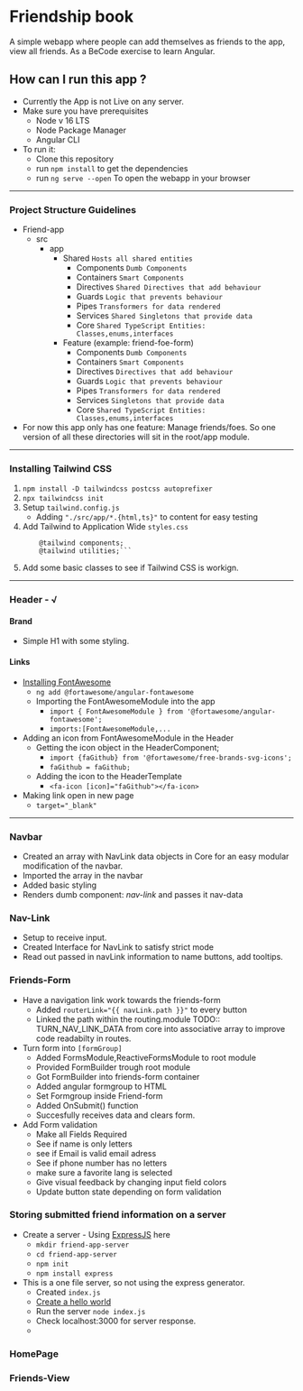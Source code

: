 # Friendship book
A simple webapp where people can add themselves as friends to the app, view all friends. As a BeCode exercise to learn Angular.

## How can I run this app ? 
- Currently the App is not Live on any server.
- Make sure you have prerequisites
    - Node v 16 LTS
    - Node Package Manager
    - Angular CLI
- To run it:
    - Clone this repository
    - run ```npm install``` to get the dependencies
    - run ```ng serve --open``` To open the webapp in your browser

***
### Project Structure Guidelines
- Friend-app
    - src
        - app
            - Shared ```Hosts all shared entities```
                - Components    ```Dumb Components```
                - Containers    ```Smart Components```
                - Directives    ```Shared Directives that add behaviour``` 
                - Guards        ```Logic that prevents behaviour```
                - Pipes         ```Transformers for data rendered```
                - Services      ```Shared Singletons that provide data```
                - Core          ```Shared TypeScript Entities: Classes,enums,interfaces```
            - Feature (example: friend-foe-form)
                - Components    ```Dumb Components```
                - Containers    ```Smart Components```
                - Directives    ```Directives that add behaviour``` 
                - Guards        ```Logic that prevents behaviour```
                - Pipes         ```Transformers for data rendered```
                - Services      ```Singletons that provide data``` 
                - Core          ```Shared TypeScript Entities: Classes,enums,interfaces```
- For now this app only has one feature: Manage friends/foes.
So one version of all these directories will sit in the root/app module.
***

### Installing Tailwind CSS
1. ```npm install -D tailwindcss postcss autoprefixer```
2. ```npx tailwindcss init```
3. Setup `tailwind.config.js`
    - Adding `"./src/app/*.{html,ts}"` to content for easy testing
4. Add Tailwind to Application Wide `styles.css`
    ``` @tailwind base;
        @tailwind components;
        @tailwind utilities;```
5. Add some basic classes to see if Tailwind CSS is workign.
***
### Header - √
#### Brand
- Simple H1 with some styling.
#### Links
- [Installing FontAwesome](https://github.com/FortAwesome/angular-fontawesome)
    - ```ng add @fortawesome/angular-fontawesome```
    - Importing the FontAwesomeModule into the app
        - ```import { FontAwesomeModule } from '@fortawesome/angular-fontawesome';```
        - ```imports:[FontAwesomeModule,...```
- Adding an icon from FontAwesomeModule in the Header
    - Getting the icon object in the HeaderComponent;
        -  ```import {faGithub} from '@fortawesome/free-brands-svg-icons';```
        - ```faGithub = faGithub;```
    - Adding the icon to the HeaderTemplate
        - `<fa-icon [icon]="faGithub"></fa-icon>`
- Making link open in new page
    - ```target="_blank"```
***
### Navbar
- Created an array with NavLink data objects in Core for an easy modular modification of the navbar.
- Imported the array in the navbar
- Added basic styling
- Renders dumb component: _nav-link_ and passes it nav-data

### Nav-Link
- Setup to receive input.
- Created Interface for NavLink to satisfy strict mode
- Read out passed in navLink information to name buttons, add tooltips.
### Friends-Form
- Have a navigation link work towards the friends-form
    - Added ```routerLink="{{ navLink.path }}"``` to every button
    - Linked the path within the routing.module
TODO:: TURN_NAV_LINK_DATA from core into associative array to improve code readabilty in routes.
- Turn form into `[formGroup]`
    - Added FormsModule,ReactiveFormsModule to root module
    - Provided FormBuilder trough root module
    - Got FormBuilder into friends-form container
    - Added angular formgroup to HTML
    - Set Formgroup inside Friend-form
    - Added OnSubmit() function
    - Succesfully receives data and clears form.
- Add Form validation
    - Make all Fields Required
    - See if name is only letters
    - see if Email is valid email adress
    - See if phone number has no letters
    - make sure a favorite lang is selected
    - Give visual feedback by changing input field colors
    - Update button state depending on form validation

### Storing submitted friend information on a server
- Create a server - Using [ExpressJS](https://expressjs.com/) here
    - `mkdir friend-app-server`
    - `cd friend-app-server`
    - `npm init`
    - `npm install express`
- This is a one file server, so not using the express generator.
    - Created `index.js`
    - [Create a hello world](https://expressjs.com/en/starter/hello-world.html)
    - Run the server `node index.js`
    - Check localhost:3000 for server response.
    - 

    


### HomePage

### Friends-View